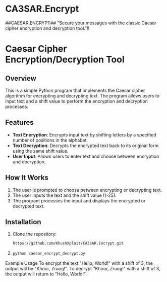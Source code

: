 # CA3SAR.Encrypt
##CAESAR.ENCRYPT##     "Secure your messages with the classic Caesar cipher encryption and decryption tool."!!

# Caesar Cipher Encryption/Decryption Tool

## Overview

This is a simple Python program that implements the Caesar cipher algorithm for encrypting and decrypting text. The program allows users to input text and a shift value to perform the encryption and decryption processes.

## Features

- **Text Encryption**: Encrypts input text by shifting letters by a specified number of positions in the alphabet.
- **Text Decryption**: Decrypts the encrypted text back to its original form using the same shift value.
- **User  Input**: Allows users to enter text and choose between encryption and decryption.

## How It Works

1. The user is prompted to choose between encrypting or decrypting text.
2. The user inputs the text and the shift value (1-25).
3. The program processes the input and displays the encrypted or decrypted text.

## Installation

1. Clone the repository:
   ```bash
   https://github.com/KhushXploit/CA3SAR.Encrypt.git
2. ```bash
   python caesar_encrypt_decrypt.py
Example Usage
To encrypt the text "Hello, World!" with a shift of 3, the output will be "Khoor, Zruog!".
To decrypt "Khoor, Zruog!" with a shift of 3, the output will return to "Hello, World!".
